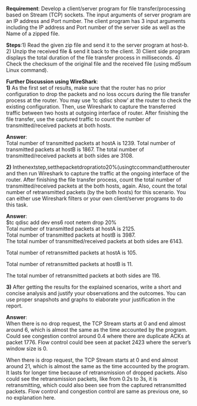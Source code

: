 **Requirement**: Develop a client/server program for file transfer/processing based on Stream (TCP) sockets. The input arguments of server program are an IP address and Port number. The client program has 3 input arguments including the IP address and Port number of the server side as well as the Name of a zipped file.

**Steps**:1) Read the given zip file and send it to the server program at host-b.
2) Unzip the received file & send it back to the client.
3) Client side program displays the total duration of the file transfer process in milliseconds.
4) Check the checksum of the original file and the received file (using md5sum Linux command).  


**Further Discussion using WireShark**:   
**1)** As the first set of results, make sure that the router has no prior configuration to drop the packets and no loss occurs during the file transfer process at the router. You may use ‘tc qdisc show’ at the router to check the existing configuration. Then, use Wireshark to capture the transferred traffic between two hosts at outgoing interface of router. After finishing the file transfer, use the captured traffic to count the number of transmitted/received packets at both hosts.  

**Answer**:  
Total number of transmitted packets at hostA is 1239.
Total number of transmitted packets at hostB is 1867.
The total number of transmitted/received packets at both sides are 3108.  

**2)** Inthenextstep,setthepacketdropratioto20%(usingtccommand)attherouter and then run Wireshark to capture the traffic at the ongoing interface of the router. After finishing the file transfer process, count the total number of transmitted/received packets at the both hosts, again. Also, count the total number of retransmitted packets (by the both hosts) for this scenario. You can either use Wireshark filters or your own client/server programs to do this task.  

**Answer**:  
$tc qdisc add dev ens6 root netem drop 20%  
Total number of transmitted packets at hostA is 2125.  
Total number of transmitted packets at hostB is 3987.  
The total number of transmitted/received packets at both sides are 6143.  

Total number of retransmitted packets at hostA is 105.

Total number of retransmitted packets at hostB is 11.  

The total number of retransmitted packets at both sides are 116.

**3)** After getting the results for the explained scenarios, write a short and concise analysis and justify your observations and the outcomes. You can use proper snapshots and graphs to elaborate your justification in the report.  

**Answer**:  
When there is no drop request, the TCP Stream starts at 0 and end almost around 6, which is almost the same as the time accounted by the program. Could see congestion control around 0.4 where there are duplicate ACKs at packet 1776. Flow control could bee seen at packet 2423 where the server’s window size is 0.  

When there is drop request, the TCP Stream starts at 0 and end almost around 21, which is almost the same as the time accounted by the program. It lasts for longer time because of retransmission of dropped packets. Also could see the retransmission packets, like from 0.2s to 3s, it is retransmitting, which could also been see from the captured retransmitted packets. Flow control and congestion control are same as previous one, so no explanation here.


